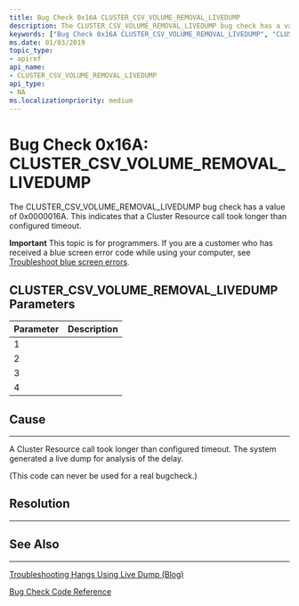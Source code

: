 ```yaml
---
title: Bug Check 0x16A CLUSTER_CSV_VOLUME_REMOVAL_LIVEDUMP
description: The CLUSTER_CSV_VOLUME_REMOVAL_LIVEDUMP bug check has a value of 0x0000016A. This indicates that a Cluster Resource call took longer than configured timeout.
keywords: ["Bug Check 0x16A CLUSTER_CSV_VOLUME_REMOVAL_LIVEDUMP", "CLUSTER_CSV_VOLUME_REMOVAL_LIVEDUMP"]
ms.date: 01/03/2019
topic_type:
- apiref
api_name:
- CLUSTER_CSV_VOLUME_REMOVAL_LIVEDUMP
api_type:
- NA
ms.localizationpriority: medium
---
```


# Bug Check 0x16A: CLUSTER\_CSV\_VOLUME\_REMOVAL\_LIVEDUMP

The CLUSTER\_CSV\_VOLUME\_REMOVAL\_LIVEDUMP bug check has a value of 0x0000016A. This indicates that a Cluster Resource call took longer than configured timeout.

**Important** This topic is for programmers. If you are a customer who has received a blue screen error code while using your computer, see [Troubleshoot blue screen errors](https://windows.microsoft.com/windows-10/troubleshoot-blue-screen-errors).


## CLUSTER\_CSV\_VOLUME\_REMOVAL\_LIVEDUMP Parameters

|Parameter|Description|
|--- |--- |
|1||
|2||
|3||
|4||



## Cause
-----

A Cluster Resource call took longer than configured timeout. The system generated a live dump for analysis of the delay.

(This code can never be used for a real bugcheck.)

## Resolution
----------
 

## See Also
----------

[Troubleshooting Hangs Using Live Dump (Blog)](https://blogs.msdn.microsoft.com/clustering/2016/03/02/troubleshooting-hangs-using-live-dump/)

[Bug Check Code Reference](bug-check-code-reference2.md)




